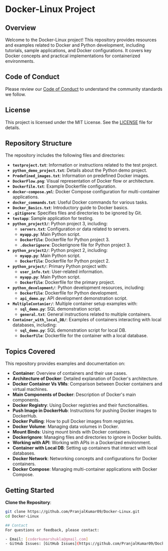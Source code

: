 # Docker-Linux Project

## Overview

Welcome to the Docker-Linux project! This repository provides resources and examples related to Docker and Python development, including tutorials, sample applications, and Docker configurations. It covers key Docker concepts and practical implementations for containerized environments.

## Code of Conduct

Please review our [Code of Conduct](.git/CODE_OF_CONDUCT.md) to understand the community standards we follow.

## License

This project is licensed under the MIT License. See the [LICENSE](.git/LICENSE) file for details.


## Repository Structure

The repository includes the following files and directories:

- **`testproject.txt`**: Information or instructions related to the test project.
- **`python_demo_project.txt`**: Details about the Python demo project.
- **`Predefined_images.txt`**: Information on predefined Docker images.
- **`DockerFlow.png`**: Visual representation of Docker flow or architecture.
- **`Dockerfile.txt`**: Example Dockerfile configuration.
- **`docker-compose.yml`**: Docker Compose configuration for multi-container applications.
- **`docker_commands.txt`**: Useful Docker commands for various tasks.
- **`Docker_Basics.txt`**: Introductory guide to Docker basics.
- **`.gitignore`**: Specifies files and directories to be ignored by Git.
- **`testapp`**: Sample application for testing.
- **`python_project3/`**: Python project 3, including:
  - **`servers.txt`**: Configuration or data related to servers.
  - **`myapp.py`**: Main Python script.
  - **`Dockerfile`**: Dockerfile for Python project 3.
  - **`.dockerignore`**: Dockerignore file for Python project 3.
- **`python_project2/`**: Python project 2, including:
  - **`myapp.py`**: Main Python script.
  - **`Dockerfile`**: Dockerfile for Python project 2.
- **`python_project/`**: Primary Python project with:
  - **`user_info.txt`**: User-related information.
  - **`myapp.py`**: Main Python script.
  - **`Dockerfile`**: Dockerfile for the primary project.
- **`python_development/`**: Python development resources, including:
  - **`Dockerfile`**: Dockerfile for Python development.
  - **`api_demo.py`**: API development demonstration script.
- **`MultipleContanier/`**: Multiple container setup examples with:
  - **`sql_demo.py`**: SQL demonstration script.
  - **`general.txt`**: General instructions related to multiple containers.
- **`Container_with_local_DB/`**: Examples of containers interacting with local databases, including:
  - **`sql_demo.py`**: SQL demonstration script for local DB.
  - **`DockerFile`**: Dockerfile for the container with a local database.

## Topics Covered

This repository provides examples and documentation on:

- **Container**: Overview of containers and their use cases.
- **Architecture of Docker**: Detailed explanation of Docker's architecture.
- **Docker Container Vs VMs**: Comparison between Docker containers and virtual machines.
- **Main Components of Docker**: Description of Docker's main components.
- **Docker Registry**: Using Docker registries and their functionalities.
- **Push Image in DockerHub**: Instructions for pushing Docker images to DockerHub.
- **Docker Pulling**: How to pull Docker images from registries.
- **Docker Volume**: Managing data volumes in Docker.
- **Mount Binds**: Using mount binds with Docker containers.
- **Dockerignore**: Managing files and directories to ignore in Docker builds.
- **Working with API**: Working with APIs in a Dockerized environment.
- **Container with Local DB**: Setting up containers that interact with local databases.
- **Docker Network**: Networking concepts and configurations for Docker containers.
- **Docker Compose**: Managing multi-container applications with Docker Compose.

## Getting Started

  **Clone the Repository**:
   ```sh
   git clone https://github.com/PranjalKumar09/Docker-Linux.git
   cd Docker-Linux

## Contact
For questions or feedback, please contact:

- Email: [coderkumarshukla@gmail.com]
- GitHub Issues: [GitHub Issues](https://github.com/PranjalKumar09/Docker-Linux/issues)
